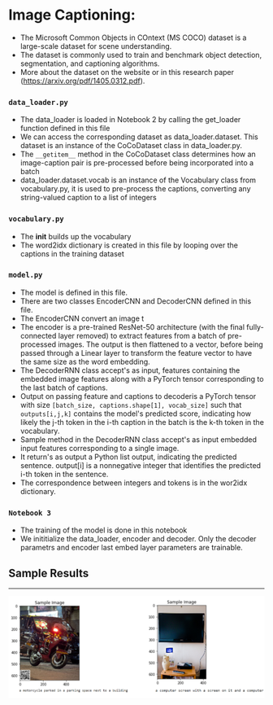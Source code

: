 # Image Captioning:
* The Microsoft Common Objects in COntext (MS COCO) dataset is a large-scale dataset for scene understanding. 
* The dataset is commonly used to train and benchmark object detection, segmentation, and captioning algorithms.
* More about the dataset on the website or in this research paper (https://arxiv.org/pdf/1405.0312.pdf).
### ``data_loader.py``
* The data_loader is loaded in Notebook 2 by calling the get_loader function defined in this file
* We can access the corresponding dataset as data_loader.dataset. This dataset is an instance of the CoCoDataset class in data_loader.py.
* The ``__getitem__`` method in the CoCoDataset class determines how an image-caption pair is pre-processed before being incorporated into a batch
*  data_loader.dataset.vocab is an instance of the Vocabulary class from vocabulary.py, it is used to pre-process the captions, converting any string-valued caption to a list of integers
### ``vocabulary.py``
* The __init__ builds up the vocabulary
*  The word2idx dictionary is created in this file by looping over the captions in the training dataset

### ``model.py``
* The model is defined in this file.
* There are two classes EncoderCNN and DecoderCNN defined in this file.
* The EncoderCNN convert an image t
* The encoder is a pre-trained ResNet-50 architecture (with the final fully-connected layer removed) to extract features from a batch of pre-processed images. The output is then flattened to a vector, before being passed through a Linear layer to transform the feature vector to have the same size as the word embedding.
* The DecoderRNN class accept's as input, features containing the embedded image features along with a PyTorch tensor corresponding to the last batch of captions.
* Output on passing feature and captions to decoderis a PyTorch tensor with size ``[batch_size, captions.shape[1], vocab_size]`` such that ``outputs[i,j,k]`` contains the model's predicted score, indicating how likely the j-th token in the i-th caption in the batch is the k-th token in the vocabulary.
* Sample method in the DecoderRNN class accept's as input embedded input features corresponding to a single image.
* It return's as output a Python list output, indicating the predicted sentence. output[i] is a nonnegative integer that identifies the predicted i-th token in the sentence. 
* The correspondence between integers and tokens is in the wor2idx dictionary.

### ``Notebook 3``
* The training of the model is done in this notebook
* We inititialize the data_loader, encoder and decoder. Only the decoder parametrs and encoder last embed layer parameters are trainable.


## Sample Results
______________
![alt text](https://github.com/varangrai/Udacity-CVND-Projects/blob/master/Image%20Captioning/Results.png?raw=true)
